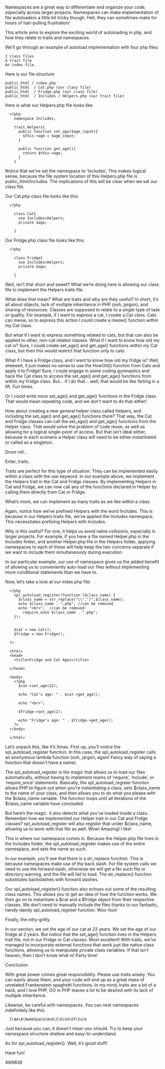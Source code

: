 Namespaces are a great way to differentiate and organize your code, especially across larger projects. Namespaces can make implementation of file autoloaders a little bit tricky though. Hell, they can sometimes make for hours of hair-pulling frustration!

This article aims to explore the exciting world of autoloading in php, and how they relate to traits and namespaces. 

We’ll go through an example of autoload implementation with four php files:

	2 class files
	A trait file
	An index file. 

Here is our file structure

	public_html / index.php
	public_html  / Cat.php (our class file)
	public_html  / Fridge.php (our class file)
	public_html  / Includes / Helpers.php (our trait file)


Here is what our Helpers.php file looks like:

      <?php
        namespace Includes;

        trait Helpers{
          public function set_age($age_input){
            $this->age = $age_input;
          }

          public function get_age(){
            return $this->age;
          }
        }

Notice that we’ve set the namespace to ‘Includes’. This makes logical sense, because the file system location of this Helpers.php file is public_html/Includes. The implications of this will be clear when we set our class file. 

Our Cat.php class file  looks like this:

      <?php

        class Cat{
          use Includes\Helpers;
          private $age;

        }

Our Fridge.php class file  looks like this:

      <?php

        class Fridge{
          use Includes\Helpers;
          private $age;

        }


Well, isn’t that short and sweet? What we’re doing here is allowing our class file to implement the Helpers traits file. 

What does that mean? What are traits and why are they useful? In short, it’s all about objects, lack of multiple inheritance in PHP (ooh, jargon), and sharing of resources. Classes are supposed to relate to a single type of task or quality. For example, if I want to express a cat, I create a Cat class. Cats can meow, so to express this action I could create a meow() function within my Cat class. 

But what if I want to express something related to cats, but that can also be applied to other, non-cat related classes. What if I want to know how old my cat is? Sure, I could create set_age() and get_age() functions within my Cat class, but then this would restrict that function only to cats. 

What if I have a Fridge class, and I want to know how old my fridge is? Well, sheeeeit, it just makes no sense to use the HowOld() function from Cats and apply it to Fridge! Sure, I could engage in some coding gymnastics and hack the Cat class to access the set_age() and get_age()  functions from within my Fridge class. But... if I do that... well, that would be like farting in a lift. Fun times.

Or I could write more set_age() and get_age()  functions in the Fridge class. That would mean repeating code, and we don’t want to do that either! 

How about creating a new general helper class called Helpers, and including the set_age() and get_age()  functions there? That way, the Cat and Fridge classes can call the set_age() and get_age() functions from the Helper class. That would solve the problem of code reuse, as well as allowing for a logical single-point of access. But that isn’t ideal either, because in each scenario a Helper class will need to be either instantiated or called as a singleton.

Drum roll...

Enter, traits.

Traits are perfect for this type of situation. They can be implemented easily within a class with the use keyword. In our example above, we implement the Helpers trait in the Cat and Fridge classes. By implementing Helpers in Cat and Fridge, we can now call any of the functions declared in Helper by calling them directly from Cat or Fridge.

What’s more, we can implement as many traits as we like within a class. 

Again, notice how we’ve prefixed Helpers with the word Includes. This is because in our Helpers traits file, we’ve applied the Includes namespace. This necessitates prefixing Helpers with Includes. 

Why is this useful? For one, it helps us avoid name collisions, especially in larger projects. For example, if you have a file named Helper.php in the Includes folder, and another Helper.php file in the Helpers folder, applying namespaces to each of these will help keep the two concerns separate if we want to include them simultaneously during execution.

In our particular example, our use of namespace gives us the added benefit of allowing us to conveniently auto-load our files without implementing more conditional statements than we have to.

Now, let’s take a look at our index.php file:

      <?php
        spl_autoload_register(function ($class_name) {
          $class_name = str_replace("\\","/",$class_name);
          echo $class_name . ".php"; //can be removed
          echo "<br>";  //can be removed
            require_once $class_name . ".php";
        });


        $cat = new Cat();
        $fridge = new Fridge();

      ?>

      <html>
      <head>
        <title>Fridge and Cat Ages</title>

      </head>

      <body>
        <?php
          $cat->set_age(22);

          echo "Cat's age: " . $cat->get_age();

          echo "<br>";

          $fridge->set_age(2);

          echo "Fridge's age: " . $fridge->get_age();
        ?>
      </body>

      </html>


Let’s unpack this, like it’s Xmas. First up, you’ll notice the spl_autoload_register function. In this case, the spl_autoload_register calls an anonymous lambda function (ooh, jargon, again! Fancy way of saying a function that doesn’t have a name). 

The  spl_autoload_register is the magic that allows us to load our files automatically, without having to implement reams of ‘require’, ‘include’, or ‘require_once’ statements. Basically, the spl_autoload_register function allows PHP to figure out when you’re instantiating a class, sets $class_name to the name of your class, and then allows you to do what you please with the $class_name variable. The function loops until all iterations of the $class_name variable have concluded.  

But here’s the magic. It also detects what you’ve loaded inside a class. Remember how we implemented our Helper trait in our Cat and Fridge classes? spl_autoload_register will also register that under $class_name, allowing us to work with that file as well. Wow! Amazing! I like! 

This is where our namespace comes in. Because the Helper.php file lives in the Includes folder, the spl_autoload_register makes use of the entire namespace, and sets the name as such. 

In our example, you’ll see that there is a str_replace function. This is because namespaces make use of the back slash. For file system calls we need to use the forward slash, otherwise we will get a ﻿No such file or directory warning, and the file will fail to load. The str_replace() function substitutes backslashes with forward slashes.

Our spl_autoload_register() function also echoes out some of the resulting class names. This allows you to get an idea of how the function works.
We then go on to instantiate a $cat and a $fridge object from their respective classes. We don’t need to manually include the files thanks to our fantastic, handy-dandy spl_autoload_register function. Woo-hoo!

Finally, the nitty-gritty.

In our <body> section, we set the age of our cat at 22 years. We set the age of our fridge at 2 years. But notice that the set_age() function lives in the Helpers trait file, not in our Fridge or Cat classes. Most excellent! With traits, we’ve managed to incorporate external functions that work just like native class functions, allowing us to manipulate private class variables. If that isn’t heaven, then I don’t know what is! Party time! 

Conclusion

With great power comes great responsibility. Please use traits wisely. You can easily abuse them, and your code will end up as a great mass of unrelated Frankenstein spaghetti functions. In my mind, traits are a bit of a hack, and I love PHP, OO in PHP leaves a lot to be desired with its lack of multiple inheritance.

Likewise, be careful with namespaces. You can nest namespaces indefinitely like this:

      I\Am\A\NameSpace\And\I\Kind\Of\Suck

Just because you can, it doesn’t mean you should. Try to keep your namespace structure shallow and easy-to-understand. 

As for spl_autoload_register(). Well, it’s good stuff!

Have fun!

AWMOB
